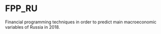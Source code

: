 # FPP_RU
Financial programming techniques in order to predict main macroeconomic variables of Russia in 2018. 
